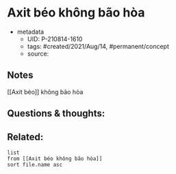 ---
---

# Axit béo không bão hòa

- metadata
	- UID: P-210814-1610
	- tags: #created/2021/Aug/14, #permanent/concept 
	- source: 

## Notes
[[Axit béo]] không bão hòa

## Questions & thoughts:


## Related:
```dataview
list
from [[Axit béo không bão hòa]]
sort file.name asc
```